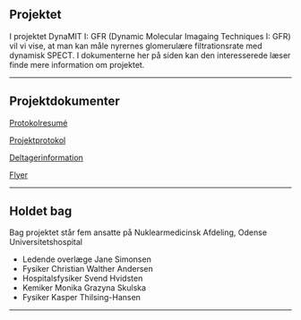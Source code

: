 ## Projektet

I projektet DynaMIT I: GFR (Dynamic Molecular Imagaing Techniques I: GFR) vil vi vise, at man kan måle nyrernes glomerulære filtrationsrate med dynamisk SPECT. I dokumenterne her på siden kan den interesserede læser finde mere information om projektet.

---

## Projektdokumenter

[Protokolresumé](/pdf/protokolresume.pdf)

[Projektprotokol](/pdf/projektprotokol.pdf)

[Deltagerinformation](/pdf/deltagerinformation.pdf)

[Flyer](/pdf/flyer.pdf)

---

## Holdet bag

Bag projektet står fem ansatte på Nuklearmedicinsk Afdeling, Odense Universitetshospital

- Ledende overlæge Jane Simonsen
- Fysiker Christian Walther Andersen
- Hospitalsfysiker Svend Hvidsten
- Kemiker Monika Grazyna Skulska
- Fysiker Kasper Thilsing-Hansen

---

